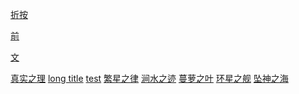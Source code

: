 [折按]()

 [前](pre.md)

[文]()

  [真实之理](./7411/README.md)
    [long title](./7411/long.md)
      [test](./7411/test.md)
  [繁星之律](./6371/README.md)
  [涧水之迹](./1136/README.md)
  [蔓萝之叶](./4785/README.md)
  [环星之舰](./9321/README.md)
  [坠神之海](./8102/README.md)
